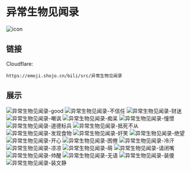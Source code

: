 # 异常生物见闻录
![icon](https://emoji.shojo.cn/bili/src/异常生物见闻录/icon.png)
## 链接
Cloudflare:
```
https://emoji.shojo.cn/bili/src/异常生物见闻录
```
## 展示
![异常生物见闻录-good](https://emoji.shojo.cn/bili/src/异常生物见闻录/异常生物见闻录-good.png)
![异常生物见闻录-不信任](https://emoji.shojo.cn/bili/src/异常生物见闻录/异常生物见闻录-不信任.png)
![异常生物见闻录-财迷](https://emoji.shojo.cn/bili/src/异常生物见闻录/异常生物见闻录-财迷.png)
![异常生物见闻录-嘲讽](https://emoji.shojo.cn/bili/src/异常生物见闻录/异常生物见闻录-嘲讽.png)
![异常生物见闻录-痴呆](https://emoji.shojo.cn/bili/src/异常生物见闻录/异常生物见闻录-痴呆.png)
![异常生物见闻录-憧憬](https://emoji.shojo.cn/bili/src/异常生物见闻录/异常生物见闻录-憧憬.png)
![异常生物见闻录-道德标兵](https://emoji.shojo.cn/bili/src/异常生物见闻录/异常生物见闻录-道德标兵.png)
![异常生物见闻录-抵死不从](https://emoji.shojo.cn/bili/src/异常生物见闻录/异常生物见闻录-抵死不从.png)
![异常生物见闻录-发现食物](https://emoji.shojo.cn/bili/src/异常生物见闻录/异常生物见闻录-发现食物.png)
![异常生物见闻录-奸笑](https://emoji.shojo.cn/bili/src/异常生物见闻录/异常生物见闻录-奸笑.png)
![异常生物见闻录-绝望](https://emoji.shojo.cn/bili/src/异常生物见闻录/异常生物见闻录-绝望.png)
![异常生物见闻录-开心](https://emoji.shojo.cn/bili/src/异常生物见闻录/异常生物见闻录-开心.png)
![异常生物见闻录-困倦](https://emoji.shojo.cn/bili/src/异常生物见闻录/异常生物见闻录-困倦.png)
![异常生物见闻录-冷汗](https://emoji.shojo.cn/bili/src/异常生物见闻录/异常生物见闻录-冷汗.png)
![异常生物见闻录-凉凉](https://emoji.shojo.cn/bili/src/异常生物见闻录/异常生物见闻录-凉凉.png)
![异常生物见闻录-萌](https://emoji.shojo.cn/bili/src/异常生物见闻录/异常生物见闻录-萌.png)
![异常生物见闻录-请闭嘴](https://emoji.shojo.cn/bili/src/异常生物见闻录/异常生物见闻录-请闭嘴.png)
![异常生物见闻录-帅醒](https://emoji.shojo.cn/bili/src/异常生物见闻录/异常生物见闻录-帅醒.png)
![异常生物见闻录-无语](https://emoji.shojo.cn/bili/src/异常生物见闻录/异常生物见闻录-无语.png)
![异常生物见闻录-装傻](https://emoji.shojo.cn/bili/src/异常生物见闻录/异常生物见闻录-装傻.png)
![异常生物见闻录-装文静](https://emoji.shojo.cn/bili/src/异常生物见闻录/异常生物见闻录-装文静.png)
